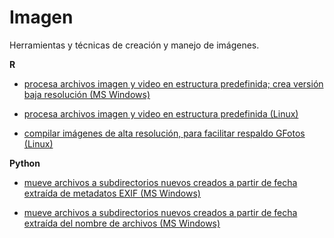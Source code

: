# Imagen
Herramientas y técnicas de creación y manejo de imágenes. 

**R**
- [procesa archivos imagen y video en estructura predefinida; crea versión baja resolución (MS Windows)](procesar_f_proc_w.R)

- [procesa archivos imagen y video en estructura predefinida (Linux)](procesar_f_proc_x.R)

- [compilar imágenes de alta resolución, para facilitar respaldo GFotos (Linux)](compilar_altaRes_x.R)

**Python**

- [mueve archivos a subdirectorios nuevos creados a partir de fecha extraída de metadatos EXIF (MS Windows)](crear_dir_fotos_exif_w.py)

- [mueve archivos a subdirectorios nuevos creados a partir de fecha extraída del nombre de archivos (MS Windows)](img_crear_dir_fotos_xiaomi_w.py) 

